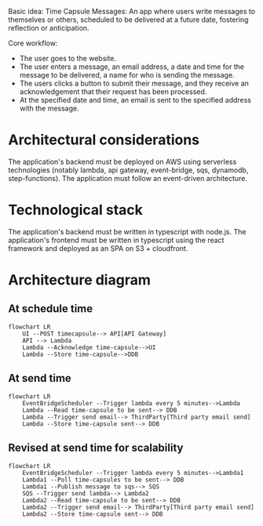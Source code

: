 Basic idea:
Time Capsule Messages: An app where users write messages to themselves or others, scheduled to be delivered at a future date, fostering reflection or anticipation.

Core workflow:
- The user goes to the website.
- The user enters a message, an email address, a date and time for the message to be delivered, a name for who is sending the message.
- The users clicks a button to submit their message, and they receive an acknowledgement that their request has been processed.
- At the specified date and time, an email is sent to the specified address with the message.

# Architectural considerations

The application's backend must be deployed on AWS using serverless technologies (notably lambda, api gateway, event-bridge, sqs, dynamodb, step-functions).
The application must follow an event-driven architecture.

# Technological stack

The application's backend must be written in typescript with node.js.
The application's frontend must be written in typescript using the react framework and deployed as an SPA on S3 + cloudfront.

# Architecture diagram

## At schedule time
```mermaid
flowchart LR
    UI --POST timecapsule--> API[API Gateway]
    API --> Lambda
    Lambda --Acknowledge time-capsule-->UI
    Lambda --Store time-capsule-->DDB
```

## At send time
```mermaid
flowchart LR
    EventBridgeScheduler --Trigger lambda every 5 minutes-->Lambda
    Lambda --Read time-capsule to be sent--> DDB
    Lambda --Trigger send email--> ThirdParty[Third party email send]
    Lambda --Store time-capsule sent--> DDB
```

## Revised at send time for scalability
```mermaid
flowchart LR
    EventBridgeScheduler --Trigger lambda every 5 minutes-->Lambda1
    Lambda1 --Poll time-capsules to be sent--> DDB
    Lambda1 --Publish message to sqs--> SQS
    SQS --Trigger send lambda--> Lambda2
    Lambda2 --Read time-capsule to be sent--> DDB
    Lambda2 --Trigger send email--> ThirdParty[Third party email send]
    Lambda2 --Store time-capsule sent--> DDB
```
